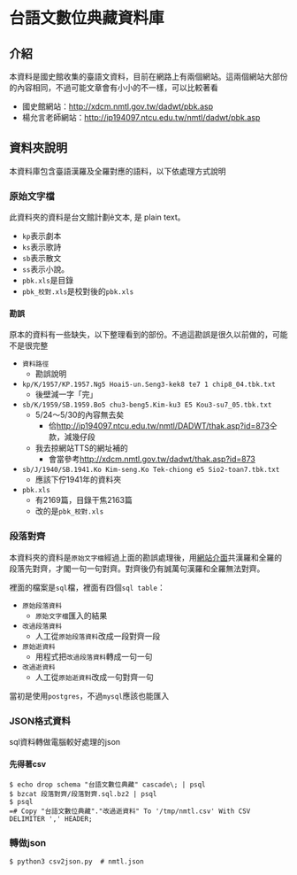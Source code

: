 # 台語文數位典藏資料庫

## 介紹
本資料是國史館收集的臺語文資料，目前在網路上有兩個網站。這兩個網站大部份的內容相同，不過可能文章會有小小的不一樣，可以比較著看
* 國史館網站：<http://xdcm.nmtl.gov.tw/dadwt/pbk.asp>
* 楊允言老師網站：<http://ip194097.ntcu.edu.tw/nmtl/dadwt/pbk.asp>

## 資料夾說明
本資料庫包含臺語漢羅及全羅對應的語料，以下依處理方式說明

### 原始文字檔
此資料夾的資料是台文館計劃ê文本, 是 plain text。
* `kp`表示劇本
* `ks`表示歌詩
* `sb`表示散文
* `ss`表示小說。
* `pbk.xls`是目錄
* `pbk_校對.xls`是校對後的`pbk.xls`

#### 勘誤
原本的資料有一些缺失，以下整理看到的部份。不過這勘誤是很久以前做的，可能不是很完整
* `資料路徑`
  * 勘誤說明
* `kp/K/1957/KP.1957.Ng5 Hoai5-un.Seng3-kek8 te7 1 chip8_04.tbk.txt`
  * 後壁減一字「完」
* `sb/K/1959/SB.1959.Bo5 chu3-beng5.Kim-ku3 E5 Kou3-su7_05.tbk.txt`
  * 5/24～5/30的內容無去矣
    * 佮<http://ip194097.ntcu.edu.tw/nmtl/DADWT/thak.asp?id=873>仝款，減幾仔段
  * 我去掠網站TTS的網址補的
    * 會當參考<http://xdcm.nmtl.gov.tw/dadwt/thak.asp?id=873>
* `sb/J/1940/SB.1941.Ko Kim-seng.Ko Tek-chiong e5 Sio2-toan7.tbk.txt`
  * 應該下佇1941年的資料夾
* `pbk.xls`
  * 有2169篇，目錄干焦2163篇
  * 改的是`pbk_校對.xls`

### 段落對齊
本資料夾的資料是`原始文字檔`經過上面的勘誤處理後，用[網站介面](https://github.com/sih4sing5hong5/soo3_ui7_tian2_tsong5_kau3_tui3_kang1_ku7)共漢羅和全羅的段落先對齊，才閣一句一句對齊。對齊後仍有誠萬句漢羅和全羅無法對齊。

裡面的檔案是`sql`檔，裡面有四個`sql table`：
* `原始段落資料`
  * `原始文字檔`匯入的結果
* `改過段落資料`
  * 人工從`原始段落資料`改成一段對齊一段
* `原始逝資料`
  * 用程式把`改過段落資料`轉成一句一句
* `改過逝資料`
  * 人工從`原始逝資料`改成一句對齊一句

當初是使用`postgres`，不過`mysql`應該也能匯入

### JSON格式資料
sql資料轉做電腦較好處理的json

#### 先得著csv
```
$ echo drop schema "台語文數位典藏" cascade\; | psql
$ bzcat 段落對齊/段落對齊.sql.bz2 | psql 
$ psql
=# Copy "台語文數位典藏"."改過逝資料" To '/tmp/nmtl.csv' With CSV DELIMITER ',' HEADER;
```
### 轉做json
```
$ python3 csv2json.py  # nmtl.json
```
